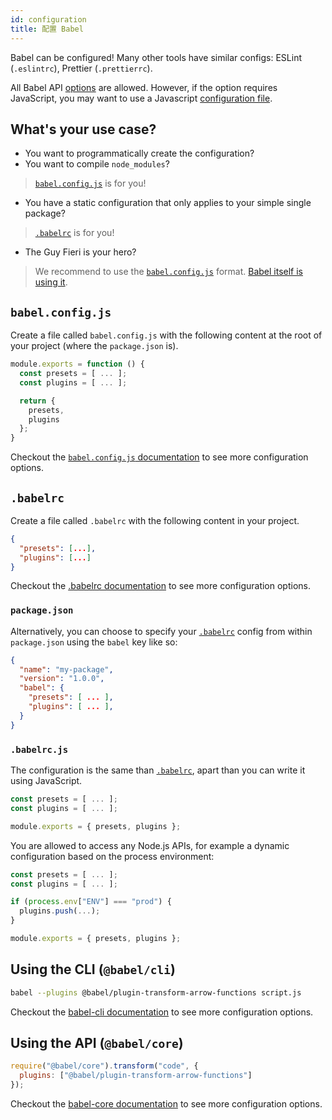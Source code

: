 ```yaml
---
id: configuration
title: 配置 Babel
---
```


Babel can be configured! Many other tools have similar configs: ESLint (`.eslintrc`), Prettier (`.prettierrc`).

All Babel API [options](options.md) are allowed. However, if the option requires JavaScript, you may want to use a Javascript [configuration file](config-files.md).

## What's your use case?

- You want to programmatically create the configuration?
- You want to compile `node_modules`?

> [`babel.config.js`](#babelconfigjs) is for you!

- You have a static configuration that only applies to your simple single package?

> [`.babelrc`](#babelrc) is for you!

- The Guy Fieri is your hero?

> We recommend to use the [`babel.config.js`](config-files.md#project-wide-configuration) format. [Babel itself is using it](https://github.com/babel/babel/blob/master/babel.config.js).

## `babel.config.js`

Create a file called `babel.config.js` with the following content at the root of your project (where the `package.json` is).

```js
module.exports = function () {
  const presets = [ ... ];
  const plugins = [ ... ];

  return {
    presets,
    plugins
  };
}
```

Checkout the [`babel.config.js` documentation](config-files.md#project-wide-configuration) to see more configuration options.

## `.babelrc`

Create a file called `.babelrc` with the following content in your project.

```json
{
  "presets": [...],
  "plugins": [...]
}
```

Checkout the [.babelrc documentation](config-files.md#file-relative-configuration) to see more configuration options.

### `package.json`

Alternatively, you can choose to specify your [`.babelrc`](#babelrc) config from within `package.json` using the `babel` key like so:

```json
{
  "name": "my-package",
  "version": "1.0.0",
  "babel": {
    "presets": [ ... ],
    "plugins": [ ... ],
  }
}
```

### `.babelrc.js`

The configuration is the same than [`.babelrc`](#babelrc), apart than you can write it using JavaScript.

```js
const presets = [ ... ];
const plugins = [ ... ];

module.exports = { presets, plugins };
```

You are allowed to access any Node.js APIs, for example a dynamic configuration based on the process environment:

```js
const presets = [ ... ];
const plugins = [ ... ];

if (process.env["ENV"] === "prod") {
  plugins.push(...);
}

module.exports = { presets, plugins };
```

## Using the CLI (`@babel/cli`)

```sh
babel --plugins @babel/plugin-transform-arrow-functions script.js
```

Checkout the [babel-cli documentation](cli.md) to see more configuration options.

## Using the API (`@babel/core`)

```js
require("@babel/core").transform("code", {
  plugins: ["@babel/plugin-transform-arrow-functions"]
});
```

Checkout the [babel-core documentation](core.md) to see more configuration options.
